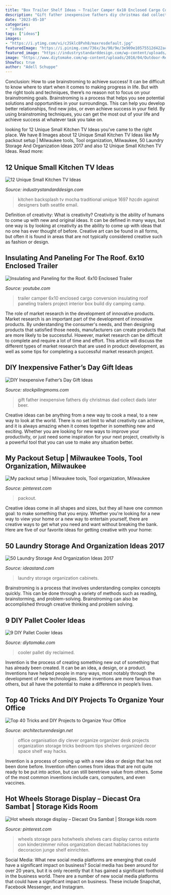 ```yaml
---
title: "Box Trailer Shelf Ideas ~ Trailer Camper 6x10 Enclosed Cargo Conversion Insulating Roof Paneling Trailers Project Interior Box Build Diy Camping Camp"
description: "Gift father inexpensive fathers diy christmas dad collect dads later beer"
date: "2023-05-10"
categories:
- "ideas"
tags: ["ideas"]
images:
- "https://i.ytimg.com/vi/cJSklc8Pxh8/maxresdefault.jpg"
featuredImage: "https://i.pinimg.com/736x/3e/90/9e/3e909e10575512d422acd7fbaf9da5bf.jpg"
featured_image: "https://industrystandarddesign.com/wp-content/uploads/2019/06/mocha-kitchen-img.jpg"
image: "https://www.diytomake.com/wp-content/uploads/2016/04/Outdoor-Reclaimed-Wood-Projects.jpg"
ShowToc: true
author: "Adell Schuppe"
---
```



Conclusion: How to use brainstroming to achieve success!
It can be difficult to know where to start when it comes to making progress in life. But with the right tools and techniques, there’s no reason not to focus on your brainstroming goals. Brainstroming is a process that helps you see potential solutions and opportunities in your surroundings. This can help you develop better relationships, find new jobs, or even achieve success in your field. By using brainstroming techniques, you can get the most out of your life and achieve success at whatever task you take on.

	

		
looking for 12 Unique Small Kitchen TV Ideas you've came to the right place. We have 8 Images about 12 Unique Small Kitchen TV Ideas like My packout setup | Milwaukee tools, Tool organization, Milwaukee, 50 Laundry Storage And Organization Ideas 2017 and also 12 Unique Small Kitchen TV Ideas. Read more:
		
    
## 12 Unique Small Kitchen TV Ideas

<img loading=lazy src="https://industrystandarddesign.com/wp-content/uploads/2019/06/mocha-kitchen-img.jpg" onerror="this.onerror=null;this.src='https://tse4.mm.bing.net/th?id=OIP.9yFn55H8Rxl7Rx6JXMKBBwHaKY&amp;pid=15.1';" alt="12 Unique Small Kitchen TV Ideas">

_Source: industrystandarddesign.com_

>kitchen backsplash tv mocha traditional unique 1697 hzcdn against designers bath seattle email. 

	

Definition of creativity: What is creativity?
Creativity is the ability of humans to come up with new and original ideas. It can be defined in many ways, but one way is by looking at creativity as the ability to come up with ideas that no one has ever thought of before. Creative art can be found in all forms, but often it is found in areas that are not typically considered creative such as fashion or design.

    
## Insulating And Paneling For The Roof. 6x10 Enclosed Trailer

<img loading=lazy src="https://i.ytimg.com/vi/cJSklc8Pxh8/maxresdefault.jpg" onerror="this.onerror=null;this.src='https://tse3.mm.bing.net/th?id=OIP.gEyO1wTGE18BDRpWMJCe_QHaEK&amp;pid=15.1';" alt="Insulating and Paneling for the Roof. 6x10 Enclosed Trailer">

_Source: youtube.com_

>trailer camper 6x10 enclosed cargo conversion insulating roof paneling trailers project interior box build diy camping camp. 

	

The role of market research in the development of innovative products.
Market research is an important part of the development of innovative products. By understanding the consumer's needs, and then designing products that satisfied those needs, manufacturers can create products that are more likely to be successful. However, market research can be difficult to complete and require a lot of time and effort. This article will discuss the different types of market research that are used in product development, as well as some tips for completing a successful market research project.

    
## DIY Inexpensive Father’s Day Gift Ideas

<img loading=lazy src="https://www.stockpilingmoms.com/wp-content/uploads/2013/06/Fathers-Day-Gift-2.jpg" onerror="this.onerror=null;this.src='https://tse2.mm.bing.net/th?id=OIP.T1ZmV3w0ZBOdZR7AHEYOEgHaJ4&amp;pid=15.1';" alt="DIY Inexpensive Father’s Day Gift Ideas">

_Source: stockpilingmoms.com_

>gift father inexpensive fathers diy christmas dad collect dads later beer. 

	

Creative ideas can be anything from a new way to cook a meal, to a new way to look at the world. There is no set limit to what creativity can achieve, and it is always amazing when it comes together in something new and exciting. Whether you are looking for new ways to improve your productivity, or just need some inspiration for your next project, creativity is a powerful tool that you can use to make any situation better.

    
## My Packout Setup | Milwaukee Tools, Tool Organization, Milwaukee

<img loading=lazy src="https://i.pinimg.com/736x/3e/90/9e/3e909e10575512d422acd7fbaf9da5bf.jpg" onerror="this.onerror=null;this.src='https://tse4.mm.bing.net/th?id=OIP.UyNwUNJvGeOV2vDE1-PRoQHaJ3&amp;pid=15.1';" alt="My packout setup | Milwaukee tools, Tool organization, Milwaukee">

_Source: pinterest.com_

>packout. 

	

Creative ideas come in all shapes and sizes, but they all have one common goal: to make something that you enjoy. Whether you're looking for a new way to view your home or a new way to entertain yourself, there are creative ways to get what you need and want without breaking the bank. Here are five of our favorite ideas for getting creative with your home: 

    
## 50 Laundry Storage And Organization Ideas 2017

<img loading=lazy src="https://ideastand.com/wp-content/uploads/2016/03/laundry-storage/33-laundry-storage-and-organization-ideas.jpg" onerror="this.onerror=null;this.src='https://tse3.mm.bing.net/th?id=OIP.E2wzPiZ2mdodNnQ33VNYFQHaK3&amp;pid=15.1';" alt="50 Laundry Storage And Organization Ideas 2017">

_Source: ideastand.com_

>laundry storage organization cabinets. 

	

Brainstroming is a process that involves understanding complex concepts quickly. This can be done through a variety of methods such as reading, brainstorming, and problem-solving. Brainstroming can also be accomplished through creative thinking and problem solving.

    
## 9 DIY Pallet Cooler Ideas

<img loading=lazy src="https://www.diytomake.com/wp-content/uploads/2016/04/Outdoor-Reclaimed-Wood-Projects.jpg" onerror="this.onerror=null;this.src='https://tse2.mm.bing.net/th?id=OIP.5kMEpW3RkbelzroAUatvGAHaJ3&amp;pid=15.1';" alt="9 DIY Pallet Cooler Ideas">

_Source: diytomake.com_

>cooler pallet diy reclaimed. 

	

Invention is the process of creating something new out of something that has already been created. It can be an idea, a design, or a product. Inventions have helped people in many ways, most notably through the development of new technologies. Some inventions are more famous than others, but all have the potential to make a difference in people’s lives.

    
## Top 40 Tricks And DIY Projects To Organize Your Office

<img loading=lazy src="http://cdn.architecturendesign.net/wp-content/uploads/2014/11/clever-office-organisation-25.jpg" onerror="this.onerror=null;this.src='https://tse4.mm.bing.net/th?id=OIP.9PjsKAslajVWK1oyISRTFAHaLH&amp;pid=15.1';" alt="Top 40 Tricks and DIY Projects to Organize Your Office">

_Source: architecturendesign.net_

>office organisation diy clever organize organizer desk projects organization storage tricks bedroom tips shelves organized decor space shelf way hacks. 

	

Invention is a process of coming up with a new idea or design that has not been done before. Invention often comes from ideas that are not quite ready to be put into action, but can still beretrieve value from others. Some of the most common inventions include cars, computers, and even vaccines.

    
## Hot Wheels Storage Display – Diecast Ora Sambat | Storage Kids Room

<img loading=lazy src="https://i.pinimg.com/736x/9b/bc/a0/9bbca0a448ca77e35cf3ee0b63be5b4b.jpg" onerror="this.onerror=null;this.src='https://tse4.mm.bing.net/th?id=OIP.BNlqnT3my3KqdmNjT8xVqwHaJ3&amp;pid=15.1';" alt="Hot wheels storage display – Diecast Ora Sambat | Storage kids room">

_Source: pinterest.com_

>wheels storage para hotwheels shelves cars display carros estante con kinderzimmer niños organization diecast habitaciones toy decoracion junge shelf einrichten. 

	

Social Media: What new social media platforms are emerging that could have a significant impact on business?
Social media has been around for over 20 years, but it is only recently that it has gained a significant foothold in the business world. There are a number of new social media platforms that could have a significant impact on business. These include Snapchat, Facebook Messenger, and Instagram.

